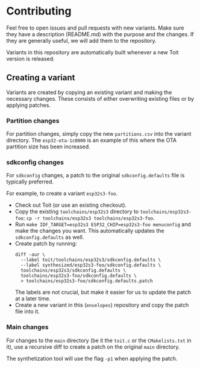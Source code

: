 # Contributing

Feel free to open issues and pull requests with new variants. Make sure
they have a description (README.md) with the purpose and the changes. If
they are generally useful, we will add them to the repository.

Variants in this repository are automatically built whenever a new Toit
version is released.

## Creating a variant

Variants are created by copying an existing variant and making the
necessary changes. These consists of either overwriting existing files
or by applying patches.

### Partition changes

For partition changes, simply copy the new `partitions.csv` into the
variant directory. The `esp32-ota-1c0000` is an example of this where
the OTA partition size has been increased.

### sdkconfig changes

For `sdkconfig` changes, a patch to the original `sdkconfig.defaults`
file is typically preferred.

For example, to create a variant `esp32s3-foo`.
* Check out Toit (or use an existing checkout).
* Copy the existing `toolchains/esp32s3` directory to `toolchains/esp32s3-foo`:
  `cp -r toolchains/esp32s3 toolchains/esp32s3-foo`.
* Run `make IDF_TARGET=esp32s3 ESP32_CHIP=esp32s3-foo menuconfig` and make the changes you want.
  This automatically updates the `sdkconfig.defaults` as well.
* Create patch by running:
  ```
  diff -aur \
    --label toit/toolchains/esp32s3/sdkconfig.defaults \
    --label synthesized/esp32s3-foo/sdkconfig.defaults \
    toolchains/esp32s3/sdkconfig.defaults \
    toolchains/esp32s3-foo/sdkconfig.defaults \
    > toolchains/esp32s3-foo/sdkconfig.defaults.patch
  ```
  The labels are not crucial, but make it easier for us to update the
  patch at a later time.
* Create a new variant in this (`envelopes`) repository and copy the patch file into it.

### Main changes

For changes to the `main` directory (be it the `toit.c` or the `CMakelists.txt` in it),
use a recursive diff to create a patch on the original `main` directory.

The synthetization tool will use the flag `-p1` when applying the patch.
